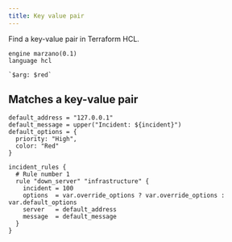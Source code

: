 ```yaml
---
title: Key value pair
---
```


Find a key-value pair in Terraform HCL.

```grit
engine marzano(0.1)
language hcl

`$arg: $red`
```

## Matches a key-value pair

```hcl
default_address = "127.0.0.1"
default_message = upper("Incident: ${incident}")
default_options = {
  priority: "High",
  color: "Red"
}

incident_rules {
  # Rule number 1
  rule "down_server" "infrastructure" {
    incident = 100
    options  = var.override_options ? var.override_options : var.default_options
    server   = default_address
    message  = default_message
  }
}
```
